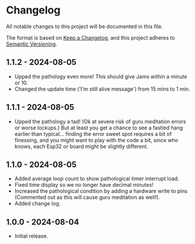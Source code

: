 
[//]: # (https://keepachangelog.com/en/1.1.0/)

# Changelog

All notable changes to this project will be documented in this file.

The format is based on [Keep a Changelog](https://keepachangelog.com/en/1.1.0/),
and this project adheres to [Semantic Versioning](https://semver.org/spec/v2.0.0.html).

## 1.1.2 - 2024-08-05

- Upped the pathology even more!  This should give Jams within a minute or 10.
- Changed the update time ('I'm still alive message') from 15 mins to 1 min. 

## 1.1.1 - 2024-08-05

- Upped the pathology a tad! (Ok at severe risk of guru meditation errors or worse lockups.)  But at least you get a chance to see a fastled hang earlier than typical...  finding the error sweet spot requires a bit of finessing, and you might want to play with the code a bit, since who knows, each Esp32 or board might be slightly different.

## 1.1.0 - 2024-08-05

- Added average loop count to show pathological timer interrupt load.
- Fixed time display so we no longer have decimal minutes!
- Increased the pathological condition by adding a hardware write to pins (Commented out as this will cause guru meditation as well!).
- Added change log.

## 1.0.0 - 2024-08-04

- Initial release.
